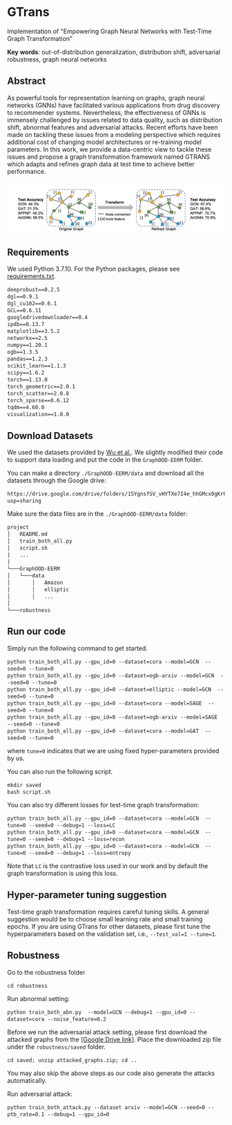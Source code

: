 # GTrans


Implementation of "Empowering Graph Neural Networks with Test-Time Graph Transformation"

**Key words**: out-of-distribution generalization, distribution shift, adversarial robustness, graph neural networks

Abstract
----
As powerful tools for representation learning on graphs, graph neural networks (GNNs) have facilitated various applications from drug discovery to recommender systems. Nevertheless, the effectiveness of GNNs is immensely challenged by issues related to data quality, such as distribution shift, abnormal features and adversarial attacks. Recent efforts have been made on tackling these issues from a modeling perspective which requires additional cost of changing model architectures or re-training model parameters. In this work, we provide a data-centric view to tackle these issues and propose a graph transformation framework named GTRANS which adapts and refines graph data at test time to achieve better performance. 


<div align=center><img src="https://github.com/ChandlerBang/GTrans/blob/main/GTrans.png" width="800"/></div>

## Requirements
We used Python 3.7.10. For the Python packages, please see [requirements.txt]().
```
deeprobust==0.2.5
dgl==0.9.1
dgl_cu102==0.6.1
GCL==0.6.11
googledrivedownloader==0.4
ipdb==0.13.7
matplotlib==3.5.2
networkx==2.5
numpy==1.20.1
ogb==1.3.5
pandas==1.2.3
scikit_learn==1.1.3
scipy==1.6.2
torch==1.13.0
torch_geometric==2.0.1
torch_scatter==2.0.8
torch_sparse==0.6.12
tqdm==4.60.0
visualization==1.0.0
```

## Download Datasets
We used the datasets provided by [Wu et al.](https://github.com/qitianwu/GraphOOD-EERM). We slightly modified their code to support data loading and put the code in the `GraphOOD-EERM` folder. 

You can make a directory `./GraphOOD-EERM/data` and download all the datasets through the Google drive:
```
https://drive.google.com/drive/folders/15YgnsfSV_vHYTXe7I4e_hhGMcx0gKrO8?usp=sharing
```
Make sure the data files are in the `./GraphOOD-EERM/data` folder:
```
project
│   README.md
│   train_both_all.py
│   script.sh
|   ...
|
└───GraphOOD-EERM
│   └───data
│       │   Amazon
│       │   elliptic
│       │   ...
│   
└───robustness
```


## Run our code
Simply run the following command to get started.
```
python train_both_all.py --gpu_id=0 --dataset=cora --model=GCN  --seed=0 --tune=0
python train_both_all.py --gpu_id=0 --dataset=ogb-arxiv --model=GCN  --seed=0 --tune=0
python train_both_all.py --gpu_id=0 --dataset=elliptic --model=GCN  --seed=0 --tune=0
python train_both_all.py --gpu_id=0 --dataset=cora --model=SAGE  --seed=0 --tune=0
python train_both_all.py --gpu_id=0 --dataset=ogb-arxiv --model=SAGE  --seed=0 --tune=0
python train_both_all.py --gpu_id=0 --dataset=cora --model=GAT  --seed=0 --tune=0
```
where `tune=0` indicates that we are using fixed hyper-parameters provided by us.

You can also run the following script.
```
mkdir saved
bash script.sh 
```
You can also try different losses for test-time graph transformation:
```
python train_both_all.py --gpu_id=0 --dataset=cora --model=GCN  --tune=0 --seed=0 --debug=1 --loss=LC
python train_both_all.py --gpu_id=0 --dataset=cora --model=GCN  --tune=0 --seed=0 --debug=1 --loss=recon
python train_both_all.py --gpu_id=0 --dataset=cora --model=GCN  --tune=0 --seed=0 --debug=1 --loss=entropy
```
Note that `LC` is the contrastive loss used in our work and by default the graph transformation is using this loss.

## Hyper-parameter tuning suggestion
Test-time graph transformation requires careful tuning skills. A general suggestion would be to choose small learning rate and small training epochs. If you are using GTrans for other datasets, please first tune the hyperparameters based on the validation set, i.e., `--test_val=1 --tune=1`.


## Robustness
Go to the robustness folder
```
cd robustness
```


Run abnormal setting:
```
python train_both_abn.py  --model=GCN --debug=1 --gpu_id=0 --dataset=cora --noise_feature=0.2
```
Before we run the adversarial attack setting, please first download the attacked graphs from the [[Google Drive link]](https://drive.google.com/file/d/1CVyO8v6NQcuFOkyOHtyXxvnHM5eNGIwU/view?usp=share_link). Place the downloaded zip file under the `robustness/saved` folder. 
```
cd saved; unzip attacked_graphs.zip; cd ..
```
You may also skip the above steps as our code also generate the attacks automatically.

Run adversarial attack:
```
python train_both_attack.py --dataset arxiv --model=GCN --seed=0 --ptb_rate=0.1 --debug=1 --gpu_id=0
```


